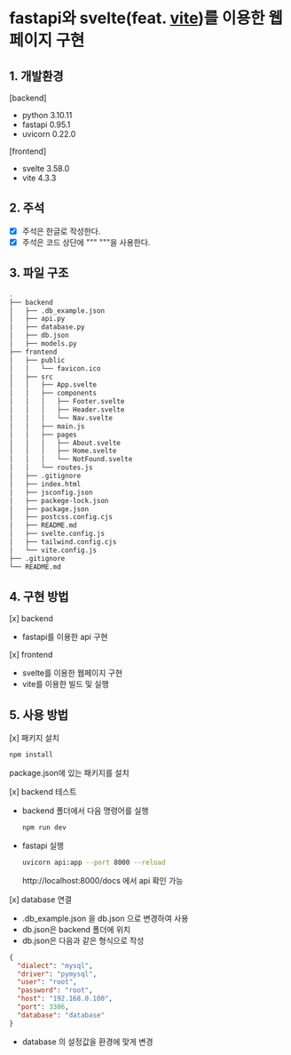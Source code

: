 # fastapi와 svelte(feat. [vite](https://vitejs-kr.github.io/))를 이용한 웹페이지 구현

## 1. 개발환경

[backend]

- python 3.10.11
- fastapi 0.95.1
- uvicorn 0.22.0

[frontend]

- svelte 3.58.0
- vite 4.3.3

## 2. 주석

- [x] 주석은 한글로 작성한다.
- [x] 주석은 코드 상단에 """ """을 사용한다.

## 3. 파일 구조

```bash
.
├── backend
│   ├── .db_example.json
│   ├── api.py
│   ├── database.py
│   ├── db.json
│   ├── models.py
├── frontend
│   ├── public
│   │   └── favicon.ico
│   ├── src
│   │   ├── App.svelte
│   │   ├── components
│   │   │   ├── Footer.svelte
│   │   │   ├── Header.svelte
│   │   │   └── Nav.svelte
│   │   ├── main.js
│   │   ├── pages
│   │   │   ├── About.svelte
│   │   │   ├── Home.svelte
│   │   │   └── NotFound.svelte
│   │   └── routes.js
│   ├── .gitignore
│   ├── index.html
│   ├── jsconfig.json
│   ├── packege-lock.json
│   ├── package.json
│   ├── postcss.config.cjs
│   ├── README.md
│   ├── svelte.config.js
│   ├── tailwind.config.cjs
│   └── vite.config.js
├── .gitignore
└── README.md
```

## 4. 구현 방법

[x] backend

- fastapi를 이용한 api 구현

[x] frontend

- svelte를 이용한 웹페이지 구현
- vite를 이용한 빌드 및 실행

## 5. 사용 방법

[x] 패키지 설치

```bash
npm install 
```
package.json에 있는 패키지를 설치

[x] backend 테스트

- backend 폴더에서 다음 명령어를 실행

  ```bash
  npm run dev
  ```

- fastapi 실행

  ```bash
  uvicorn api:app --port 8000 --reload
  ```

  http://localhost:8000/docs 에서 api 확인 가능

[x] database 연결

- .db_example.json 을 db.json 으로 변경하여 사용
- db.json은 backend 폴더에 위치
- db.json은 다음과 같은 형식으로 작성

```json
{
  "dialect": "mysql",
  "driver": "pymysql",
  "user": "root",
  "password": "root",
  "host": "192.168.0.100",
  "port": 3306,
  "database": "database"
}
```

- database 의 설정값을 환경에 맞게 변경
